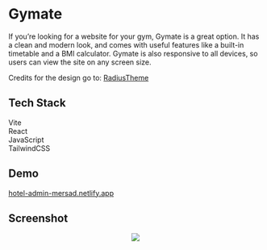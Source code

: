 # Gymate

If you’re looking for a website for your gym, Gymate is a great option. It has a clean and modern look, and comes with useful features like a built-in timetable and a BMI calculator. Gymate is also responsive to all devices, so users can view the site on any screen size.

Credits for the design go to: <a href='https://www.radiustheme.com/'>RadiusTheme</a>

## Tech Stack

Vite<br/>
React<br/>
JavaScript<br/>
TailwindCSS<br/>

## Demo

<a href='https://car-rental-mersad.netlify.app/' target="_blank">hotel-admin-mersad.netlify.app</a>

## Screenshot

<div align='center'>
<img src='https://github.com/mersad98/gymate/assets/141646504/0f7e37b0-58ca-4065-9dcd-6b00b19b0104'
</div>
